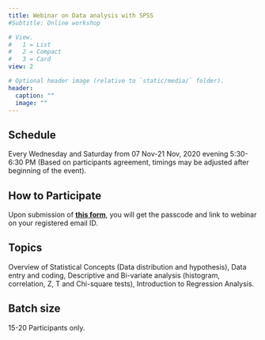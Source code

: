 ```yaml
---
title: Webinar on Data analysis with SPSS
#Subtitle: Online workshop

# View.
#   1 = List
#   2 = Compact
#   3 = Card
view: 2

# Optional header image (relative to `static/media/` folder).
header:
  caption: ""
  image: ""
---
```

## **Schedule** 
Every Wednesday and Saturday from 07 Nov-21 Nov, 2020 evening 5:30- 6:30 PM (Based on participants agreement, timings may be adjusted after beginning of the event).
## **How to Participate**
Upon submission of **[this form](https://docs.google.com/forms/d/e/1FAIpQLSdrVmXGOAWWKAIAsSp2QtH9c_FWkFHf3s_kvF5NMf_KcG9dvA/viewform?usp=sf_link)**, you will get the passcode and link to webinar on your registered email ID.
## **Topics** 
Overview of Statistical Concepts (Data distribution and hypothesis), Data entry and coding, Descriptive and Bi-variate analysis (histogram, correlation, Z, T and Chi-square tests), Introduction to Regression Analysis.
## **Batch size**
15-20 Participants only.

